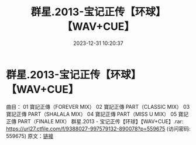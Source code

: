 ﻿---
title: 群星.2013-宝记正传【环球】【WAV+CUE】
date: 2023-12-31 10:20:37
categories: WAV车载音乐、镜像
tags: 华语中文
---
# 群星.2013-宝记正传【环球】【WAV+CUE】

曲目：
01 寶記正傳（FOREVER MIX）
02 寶記正傳 PART（CLASSIC MIX）
03 寶記正傳 PART（SHALALA MIX）
04 寶記正傳 PART（MISS U MIX）
05 寶記正傳 PART（FINALE MIX）
群星.2013 - 宝记正传【环球】【WAV+CUE】.rar: https://url27.ctfile.com/f/9388027-997579132-890078?p=559675
(访问密码: 559675)
原文：[链接](https://blog.sina.com.cn/s/blog_1647c7e760103141o.html)